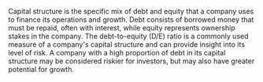 Capital structure is the specific mix of debt and equity that a company uses to finance its operations and growth. Debt consists of borrowed money that must be repaid, often with interest, while equity represents ownership stakes in the company. The debt-to-equity (D/E) ratio is a commonly used measure of a company's capital structure and can provide insight into its level of risk. A company with a high proportion of debt in its capital structure may be considered riskier for investors, but may also have greater potential for growth.